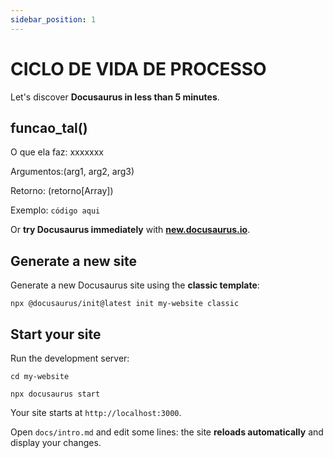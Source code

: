 ```yaml
---
sidebar_position: 1
---
```


# CICLO DE VIDA DE PROCESSO

Let's discover **Docusaurus in less than 5 minutes**.

## funcao_tal()

O que ela faz: xxxxxxx

Argumentos:(arg1, arg2, arg3)

Retorno: (retorno[Array])

Exemplo: ```código aqui```

Or **try Docusaurus immediately** with **[new.docusaurus.io](https://new.docusaurus.io)**.

## Generate a new site

Generate a new Docusaurus site using the **classic template**:

```shell
npx @docusaurus/init@latest init my-website classic
```

## Start your site

Run the development server:

```shell
cd my-website

npx docusaurus start
```

Your site starts at `http://localhost:3000`.

Open `docs/intro.md` and edit some lines: the site **reloads automatically** and display your changes.
